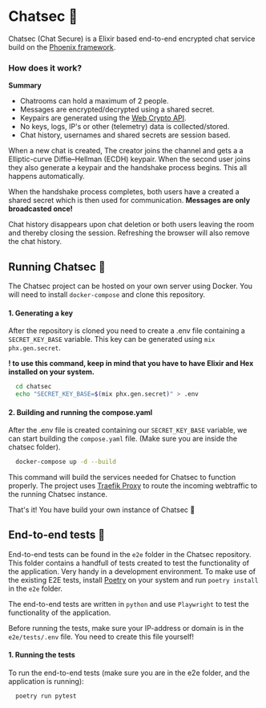 # Chatsec :closed_lock_with_key:

Chatsec (Chat Secure) is a Elixir based end-to-end encrypted chat service build on the [Phoenix framework](https://www.phoenixframework.org/).

### How does it work?

**Summary**
  * Chatrooms can hold a maximum of 2 people.
  * Messages are encrypted/decrypted using a shared secret.
  * Keypairs are generated using the [Web Crypto API](https://developer.mozilla.org/en-US/docs/Web/API/Web_Crypto_API).
  * No keys, logs, IP's or other (telemetry) data is collected/stored.
  * Chat history, usernames and shared secrets are session based.


When a new chat is created, The creator joins the channel and gets a a Elliptic-curve Diffie–Hellman (ECDH) keypair. When the second user joins they also generate a keypair and the handshake process begins. This all happens automatically.

When the handshake process completes, both users have a created a shared secret which is then used for communication. **Messages are only broadcasted once!**

Chat history disappears upon chat deletion or both users leaving the room and thereby closing the session. Refreshing the browser will also remove the chat history.

## Running Chatsec :whale:

The Chatsec project can be hosted on your own server using Docker.
You will need to install `docker-compose` and clone this repository.

#### 1. Generating a key

After the repository is cloned you need to create a .env file containing a `SECRET_KEY_BASE` variable. This key can be generated using `mix phx.gen.secret`.

**! to use this command, keep in mind that you have to have Elixir and Hex installed on your system.**

``` sh
  cd chatsec
  echo "SECRET_KEY_BASE=$(mix phx.gen.secret)" > .env 
  ```

#### 2. Building and running the compose.yaml

After the .env file is created containing our `SECRET_KEY_BASE` variable, we can start building the `compose.yaml` file.
(Make sure you are inside the chatsec folder).

 ``` sh
   docker-compose up -d --build
 ```

This command will build the services needed for Chatsec to function properly. The project uses [Traefik Proxy](https://doc.traefik.io/traefik/) to route the incoming webtraffic to the running Chatsec instance.

That's it! You have build your own instance of Chatsec :partying_face:

## End-to-end tests :robot:

End-to-end tests can be found in the `e2e` folder in the Chatsec repository. This folder contains a handfull of tests created to test the functionality of the application. Very handy in a development environment. To make use of the existing E2E tests, install [Poetry](https://python-poetry.org/docs/) on your system and run `poetry install` in the `e2e` folder.

The end-to-end tests are written in `python` and use `Playwright` to test the functionality of the application.

Before running the tests, make sure your IP-address or domain is in the `e2e/tests/.env` file. You need to create this file yourself!

#### 1. Running the tests

To run the end-to-end tests (make sure you are in the e2e folder, and the application is running):
 ``` sh
   poetry run pytest
 ```
